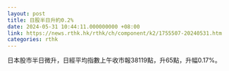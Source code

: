 ```yaml
---
layout: post
title: 日股半日升約0.2%
date: 2024-05-31 10:44:11.000000000 +08:00
link: https://news.rthk.hk/rthk/ch/component/k2/1755507-20240531.htm
categories: rthk
---
```


日本股市半日微升，日經平均指數上午收市報38119點，升65點，升幅0.17%。
